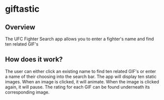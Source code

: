 # giftastic
## Overview
The UFC Fighter Search app allows you to enter a fighter's name and find ten related GIF's
## How does it work?
The user can either click an existing name to find ten related GIF's or enter a name of their choosing into the search bar. The app will display ten static images. When an image is clicked, it will animate. When the image is clicked again, it will pause. The rating for each  GIF can be found underneath its corresponding image. 